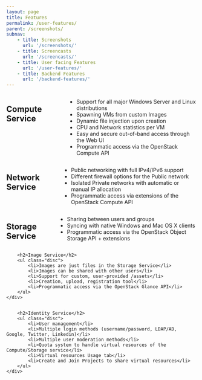 ```yaml
---
layout: page
title: Features
permalink: /user-features/
parent: /screenshots/
subnav:
    - title: Screenshots
      url: '/screenshots/'
    - title: Screencasts
      url: '/screencasts/'
    - title: User facing Features
      url: '/user-features/'
    - title: Backend Features
      url: '/backend-features/'
---
```


<div class="row">
    <div class="columns medium-2 text-center">
        <img src="{{ '/assets/icon-compute.png' | prepend: site.baseurl}}" alt="">
    </div>
    <div class="columns medium-10">
        <h2>Compute Service</h2>
        <ul>
            <li>Support for all major Windows Server and Linux distributions</li>
            <li>Spawning VMs from custom Images</li>
            <li>Dynamic file injection upon creation</li>
            <li>CPU and Network statistics per VM</li>
            <li>Easy and secure out-of-band access through the Web UI</li>
            <li>Programmatic access via the OpenStack Compute API</li>
        </ul>
    </div>
</div>
<div class="row">
    <div class="columns medium-2 text-center">
        <img src="{{ '/assets/icon-network.png' | prepend: site.baseurl }}" alt="">
    </div>
    <div class="columns medium-10">
        <h2>Network Service</h2>
        <ul>
            <li>Public networking with full IPv4/IPv6 support</li>
            <li>Different firewall options for the Public network</li>
            <li>Isolated Private networks with automatic or manual IP allocation</li>
            <li>Programmatic access via extensions of the OpenStack Compute API</li>
        </ul>
    </div>
</div>
<div class="row">
    <div class="columns medium-2 text-center">
        <img src="{{ '/assets/icon-storage.png' | prepend: site.baseurl }}" alt="">
    </div>
    <div class="columns medium-10">
        <h2>Storage Service</h2>
        <ul>
            <li>Sharing between users and groups</li>
            <li>Syncing with native Windows and Mac OS X clients</li>
            <li>Programmatic access via the OpenStack Object Storage API + extensions</li>
        </ul>
    </div>
</div>
<div class="row">
    <div class="columns medium-2 text-center">
        <img src="{{ '/assets/icon-image.png' | prepend: site.baseurl }}" alt="">
    </div>
    <div class="columns medium-10">

        <h2>Image Service</h2>
        <ul class="disc">
            <li>Images are just files in the Storage Service</li>
            <li>Images can be shared with other users</li>
            <li>Support for custom, user-provided /assets</li>
            <li>Creation, upload, registration tool</li>
            <li>Programmatic access via the OpenStack Glance API</li>
        </ul>
    </div>
</div>
<div class="row">
    <div class="columns medium-2">
        <img src="{{ '/assets/icon-identity.png' | prepend: site.baseurl }}" alt="">
    </div>
    <div class="columns medium-10">

        <h2>Identity Service</h2>
        <ul class="disc">
            <li>User management</li>
            <li>Multiple login methods (username/password, LDAP/AD, Google, Twitter, Linkedin)</li>
            <li>Multiple user moderation methods</li>
            <li>Quota system to handle virtual resources of the Compute/Storage service</li>
            <li>Virtual resources Usage tab</li>
            <li>Create and Join Projects to share virtual resources</li>
        </ul>
    </div>
</div>

